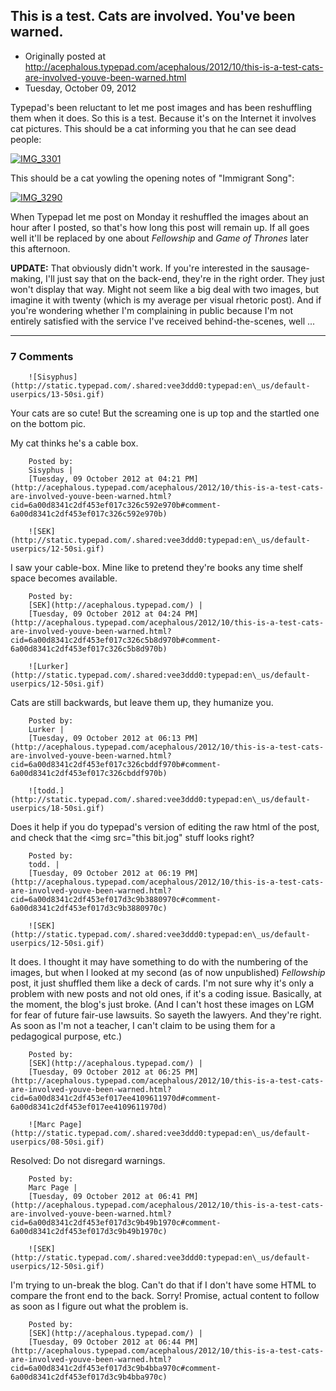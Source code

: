 ## This is a test. Cats are involved. You've been warned.

 * Originally posted at http://acephalous.typepad.com/acephalous/2012/10/this-is-a-test-cats-are-involved-youve-been-warned.html
 * Tuesday, October 09, 2012



Typepad's been reluctant to let me post images and has been reshuffling them when it does. So this is a test. Because it's on the Internet it involves cat pictures. This should be a cat informing you that he can see dead people:

[![IMG\_3301](http://acephalous.typepad.com/.a/6a00d8341c2df453ef017ee4100fc1970d-500wi "IMG\_3301")](http://acephalous.typepad.com/.a/6a00d8341c2df453ef017ee4100fc1970d-popup)

This should be a cat yowling the opening notes of "Immigrant Song":

[![IMG\_3290](http://acephalous.typepad.com/.a/6a00d8341c2df453ef017ee4100ef0970d-500wi "IMG\_3290")](http://acephalous.typepad.com/.a/6a00d8341c2df453ef017ee4100ef0970d-popup)

When Typepad let me post on Monday it reshuffled the images about an hour after I posted, so that's how long this post will remain up. If all goes well it'll be replaced by one about _Fellowship_ and _Game of Thrones_ later this afternoon.

**UPDATE:** That obviously didn't work. If you're interested in the sausage-making, I'll just say that on the back-end, they're in the right order. They just won't display that way. Might not seem like a big deal with two images, but imagine it with twenty (which is my average per visual rhetoric post). And if you're wondering whether I'm complaining in public because I'm not entirely satisfied with the service I've received behind-the-scenes, well ...

		

* * *

### 7 Comments 

		

                
[]()

	

		![Sisyphus](http://static.typepad.com/.shared:vee3ddd0:typepad:en\_us/default-userpics/13-50si.gif)
	

	

		

Your cats are so cute! But the screaming one is up top and the startled one on the bottom pic.

My cat thinks he's a cable box.

	

		Posted by:
		Sisyphus |
		[Tuesday, 09 October 2012 at 04:21 PM](http://acephalous.typepad.com/acephalous/2012/10/this-is-a-test-cats-are-involved-youve-been-warned.html?cid=6a00d8341c2df453ef017c326c592e970b#comment-6a00d8341c2df453ef017c326c592e970b)

[]()

	

		![SEK](http://static.typepad.com/.shared:vee3ddd0:typepad:en\_us/default-userpics/12-50si.gif)
	

	

		

I saw your cable-box. Mine like to pretend they're books any time shelf space becomes available. 

	

		Posted by:
		[SEK](http://acephalous.typepad.com/) |
		[Tuesday, 09 October 2012 at 04:24 PM](http://acephalous.typepad.com/acephalous/2012/10/this-is-a-test-cats-are-involved-youve-been-warned.html?cid=6a00d8341c2df453ef017c326c5b8d970b#comment-6a00d8341c2df453ef017c326c5b8d970b)

[]()

	

		![Lurker](http://static.typepad.com/.shared:vee3ddd0:typepad:en\_us/default-userpics/12-50si.gif)
	

	

		

Cats are still backwards, but leave them up, they humanize you. 

	

		Posted by:
		Lurker |
		[Tuesday, 09 October 2012 at 06:13 PM](http://acephalous.typepad.com/acephalous/2012/10/this-is-a-test-cats-are-involved-youve-been-warned.html?cid=6a00d8341c2df453ef017c326cbddf970b#comment-6a00d8341c2df453ef017c326cbddf970b)

[]()

	

		![todd.](http://static.typepad.com/.shared:vee3ddd0:typepad:en\_us/default-userpics/18-50si.gif)
	

	

		

Does it help if you do typepad's version of editing the raw html of the post, and check that the &lt;img src="this bit.jog" stuff looks right? 

	

		Posted by:
		todd. |
		[Tuesday, 09 October 2012 at 06:19 PM](http://acephalous.typepad.com/acephalous/2012/10/this-is-a-test-cats-are-involved-youve-been-warned.html?cid=6a00d8341c2df453ef017d3c9b3880970c#comment-6a00d8341c2df453ef017d3c9b3880970c)

[]()

	

		![SEK](http://static.typepad.com/.shared:vee3ddd0:typepad:en\_us/default-userpics/12-50si.gif)
	

	

		

It does. I thought it may have something to do with the numbering of the images, but when I looked at my second (as of now unpublished) _Fellowship_ post, it just shuffled them like a deck of cards. I'm not sure why it's only a problem with new posts and not old ones, if it's a coding issue. Basically, at the moment, the blog's just broke. (And I can't host these images on LGM for fear of future fair-use lawsuits. So sayeth the lawyers. And they're right. As soon as I'm not a teacher, I can't claim to be using them for a pedagogical purpose, etc.)

	

		Posted by:
		[SEK](http://acephalous.typepad.com/) |
		[Tuesday, 09 October 2012 at 06:25 PM](http://acephalous.typepad.com/acephalous/2012/10/this-is-a-test-cats-are-involved-youve-been-warned.html?cid=6a00d8341c2df453ef017ee4109611970d#comment-6a00d8341c2df453ef017ee4109611970d)

[]()

	

		![Marc Page](http://static.typepad.com/.shared:vee3ddd0:typepad:en\_us/default-userpics/08-50si.gif)
	

	

		

Resolved: Do not disregard warnings.

	

		Posted by:
		Marc Page |
		[Tuesday, 09 October 2012 at 06:41 PM](http://acephalous.typepad.com/acephalous/2012/10/this-is-a-test-cats-are-involved-youve-been-warned.html?cid=6a00d8341c2df453ef017d3c9b49b1970c#comment-6a00d8341c2df453ef017d3c9b49b1970c)

[]()

	

		![SEK](http://static.typepad.com/.shared:vee3ddd0:typepad:en\_us/default-userpics/12-50si.gif)
	

	

		

I'm trying to un-break the blog. Can't do that if I don't have some HTML to compare the front end to the back. Sorry! Promise, actual content to follow as soon as I figure out what the problem is.

	

		Posted by:
		[SEK](http://acephalous.typepad.com/) |
		[Tuesday, 09 October 2012 at 06:44 PM](http://acephalous.typepad.com/acephalous/2012/10/this-is-a-test-cats-are-involved-youve-been-warned.html?cid=6a00d8341c2df453ef017d3c9b4bba970c#comment-6a00d8341c2df453ef017d3c9b4bba970c)

		

        